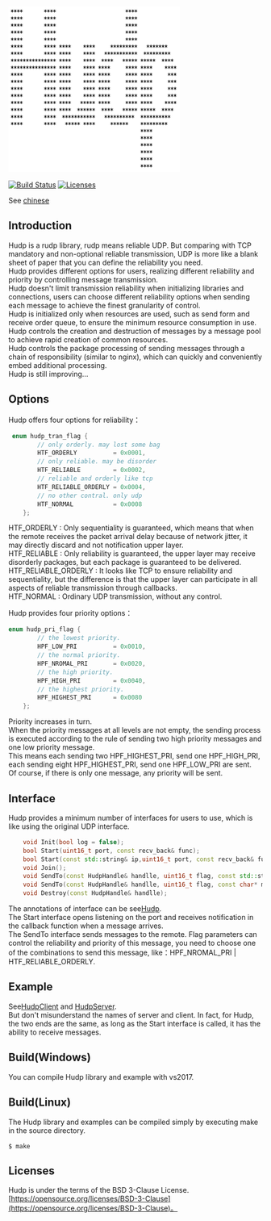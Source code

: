 <p align="left"><img width="340" src="./doc/image/logo.png" alt="cppnet logo"></p>

<p align="left">
    <a href="https://travis-ci.org/caozhiyi/Hudp"><img src="https://travis-ci.org/caozhiyi/Hudp.svg?branch=master" alt="Build Status"></a>
    <a href="https://opensource.org/licenses/BSD-3-Clause"><img src="https://img.shields.io/badge/license-bsd-orange.svg" alt="Licenses"></a>
</p> 

See [chinese](/README_cn.md) 
## Introduction

Hudp is a rudp library, rudp means reliable UDP. But comparing with TCP mandatory and non-optional reliable transmission, UDP is more like a blank sheet of paper that you can define the reliability you need.    
Hudp provides different options for users, realizing different reliability and priority by controlling message transmission.   
Hudp doesn't limit transmission reliability when initializing libraries and connections, users can choose different reliability options when sending each message to achieve the finest granularity of control.   
Hudp is initialized only when resources are used, such as  send form and receive order queue, to ensure the minimum resource consumption in use.   
Hudp controls the creation and destruction of messages by a message pool to achieve rapid creation of common resources.   
Hudp controls the package processing of sending messages through a chain of responsibility (similar to nginx), which can quickly and conveniently embed additional processing.   
Hudp is still improving...   

## Options
Hudp offers four options for reliability：
```cpp
 enum hudp_tran_flag {
        // only orderly. may lost some bag
        HTF_ORDERLY          = 0x0001,
        // only reliable. may be disorder
        HTF_RELIABLE         = 0x0002,
        // reliable and orderly like tcp
        HTF_RELIABLE_ORDERLY = 0x0004,
        // no other contral. only udp
        HTF_NORMAL           = 0x0008
    };
```
HTF_ORDERLY : Only sequentiality is guaranteed, which means that when the remote receives the packet arrival delay because of network jitter, it may directly discard and not notification upper layer.   
HTF_RELIABLE : Only reliability is guaranteed, the upper layer may receive disorderly packages, but each package is guaranteed to be delivered.   
HTF_RELIABLE_ORDERLY : It looks like TCP to ensure reliability and sequentiality, but the difference is that the upper layer can participate in all aspects of reliable transmission through callbacks.   
HTF_NORMAL : Ordinary UDP transmission, without any control.   

Hudp provides four priority options： 
```cpp
enum hudp_pri_flag {
        // the lowest priority.
        HPF_LOW_PRI          = 0x0010,
        // the normal priority.
        HPF_NROMAL_PRI       = 0x0020,
        // the high priority.
        HPF_HIGH_PRI         = 0x0040,
        // the highest priority.
        HPF_HIGHEST_PRI      = 0x0080
    };
```
Priority increases in turn.    
When the priority messages at all levels are not empty, the sending process is executed according to the rule of sending two high priority messages and one low priority message.    
This means each sending two HPF_HIGHEST_PRI, send one HPF_HIGH_PRI, each sending eight HPF_HIGHEST_PRI, send one HPF_LOW_PRI are sent.   
Of course, if there is only one message, any priority will be sent.

## Interface
Hudp provides a minimum number of interfaces for users to use, which is like using the original UDP interface.
```cpp
    void Init(bool log = false);
    bool Start(uint16_t port, const recv_back& func);
    bool Start(const std::string& ip,uint16_t port, const recv_back& func);
    void Join();
    void SendTo(const HudpHandle& handlle, uint16_t flag, const std::string& msg);
    void SendTo(const HudpHandle& handlle, uint16_t flag, const char* msg, uint16_t len);
    void Destroy(const HudpHandle& handlle);
```
The annotations of interface can be see[Hudp](/include/Hudp.h).   
The Start interface opens listening on the port and receives notification in the callback function when a message arrives.   
The SendTo interface sends messages to the remote. Flag parameters can control the reliability and priority of this message, you need to choose one of the combinations to send this message, like：HPF_NROMAL_PRI | HTF_RELIABLE_ORDERLY.   

## Example

See[HudpClient](/HudpClient/HudpClient.cpp) and [HudpServer](/HudpServer/HudpServer.cpp).   
But don't misunderstand the names of server and client. In fact, for Hudp, the two ends are the same, as long as the Start interface is called, it has the ability to receive messages.   

## Build(Windows)

You can compile Hudp library and example with vs2017.

## Build(Linux)

The Hudp library and examples can be compiled simply by executing make in the source directory.
```
$ make
```

## Licenses

Hudp is under the terms of the BSD 3-Clause License. [https://opensource.org/licenses/BSD-3-Clause](https://opensource.org/licenses/BSD-3-Clause)。

